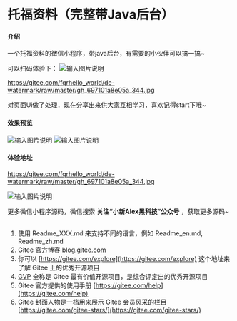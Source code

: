 # 托福资料（完整带Java后台）

#### 介绍
一个托福资料的微信小程序，带java后台，有需要的小伙伴可以搞一搞~



可以扫码体验下：
![输入图片说明](https://gitee.com/fqrhello_world/de-watermark/raw/master/gh_697101a8e05a_344.jpg)

 https://gitee.com/fqrhello_world/de-watermark/raw/master/gh_697101a8e05a_344.jpg

对页面Ui做了处理，现在分享出来供大家互相学习，喜欢记得start下哦~


#### 效果预览
![输入图片说明](https://foruda.gitee.com/images/1677466337354382388/ac435a85_10746571.jpeg "1.jpg")
![输入图片说明](https://foruda.gitee.com/images/1677466346038990137/832a5c97_10746571.jpeg "2.jpg")
#### 体验地址
https://gitee.com/fqrhello_world/de-watermark/raw/master/gh_697101a8e05a_344.jpg

![输入图片说明](https://gitee.com/fqrhello_world/de-watermark/raw/master/gh_697101a8e05a_344.jpg)

更多微信小程序源码，微信搜索  **关注“小新Alex黑科技”公众号** ，获取更多源码~
##

1.  使用 Readme\_XXX.md 来支持不同的语言，例如 Readme\_en.md, Readme\_zh.md
2.  Gitee 官方博客 [blog.gitee.com](https://blog.gitee.com)
3.  你可以 [https://gitee.com/explore](https://gitee.com/explore) 这个地址来了解 Gitee 上的优秀开源项目
4.  [GVP](https://gitee.com/gvp) 全称是 Gitee 最有价值开源项目，是综合评定出的优秀开源项目
5.  Gitee 官方提供的使用手册 [https://gitee.com/help](https://gitee.com/help)
6.  Gitee 封面人物是一档用来展示 Gitee 会员风采的栏目 [https://gitee.com/gitee-stars/](https://gitee.com/gitee-stars/)
